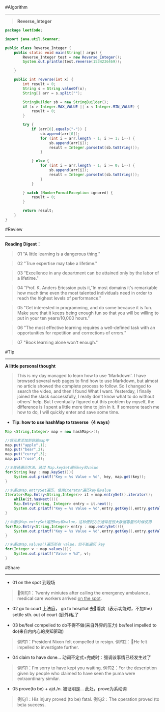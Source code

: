 #Algorithm
************
>**Reverse_Integer**
```java
package leetCode;

import java.util.Scanner;

public class Reverse_Integer {
	public static void main(String[] args) {
		Reverse_Integer test = new Reverse_Integer();
		System.out.println(test.reverse(1534236469));

	}

	public int reverse(int x) {
		int result = 0;
		String s = String.valueOf(x);
		String[] arr = s.split("");

		StringBuilder sb = new StringBuilder();
		if (x > Integer.MAX_VALUE || x < Integer.MIN_VALUE) {
			result = 0;
		}

		try {
			if (arr[0].equals("-")) {
				sb.append(arr[0]);
				for (int i = arr.length - 1; i >= 1; i--) {
					sb.append(arr[i]);
					result = Integer.parseInt(sb.toString());
				}

			} else {
				for (int i = arr.length - 1; i >= 0; i--) {
					sb.append(arr[i]);
					result = Integer.parseInt(sb.toString());
				}
			}

		} catch (NumberFormatException ignored) {
			result = 0;
		}

		return result;
	}
}
```
#Review
**********
**Reading Digest：**
>01 "A little learning is a dangerous thing."

>02 "True expertise may take a lifetime."

>03 "Excellence in any department can be attained only by the labor of a lifetime."

>04 "Prof. K. Anders Ericssion puts it,"In most domains it's remarkable how much time even the most talented individuals need in order to reach the highest levels of performance."

>05 "Get interested in programming, and do some because it is fun. Make sure that it keeps being enough fun so that you will be willing to put in your ten years/10,000 hours."

>06 "The most effective learning requires a well-defined task with an opportunities for repetition and corrections of errors."

>07 "Book learning alone won't enough."

#Tip
**********
**A little personal thought**
>This is my day managed to learn how to use 'Markdown'. I have browsed several web pages to find how to use Markdown, but almost no article showed the complete process to follow. So I changed to search the video, and then I found What I want. Yesterday, I finally joined the slack successfully, I really don't know what to do without others' help. But I eventually figured out this problem by myself, the difference is I spent a little more time to join in it. If someone teach me how to do, I will quickly enter and save some time.

* **Tip: how to use hashMap to traverse（4 ways）**
```java
Map <String,Integer> map = new hashMap<>();

//将元素添加到容器map中
map.put("apple",1);
map.put("bear",2);
map.put("curry",3);
map.put("rose",4);

//①普通遍历方法，通过 Map.keySet遍历key和value
for(String key : map.keySet()){
    System.out.printf("Key = %s Value = %d", key, map.get(key));
}

//②通过Map.entrySet遍历，使用iterator遍历key和value
Iterator<Map.Entry<String,Integer>> it = map.entrySet().iterator(); 
    while(it.hasNext()){
	Map.Entry<String, Integer> entry = it.next();
	System.out.printf("Key = %s Value = %d",entry.getKey(),entry.getValue());
}

//③通过Map.entrySet遍历key和value，这种便利方法通常是很大数据容量的时候使用
for(Map.Entry<String,Integer> entry : map.entrySet()){
    System.out.printf("Key = %s Value = %d",entry.getKey(),entry.getValue());
}

//④通过Map.values()遍历所有 value，但不能遍历 key
for(Integer v : map.values()){
	System.out.printf("Value = %d", v);
}
```

#Share
***************
* 01 on the spot 到现场
>例句1：Twenty miniutes after calling the emergency ambulance，medical care workers arrived <u>on the spot</u>.

* 02 go to court 上法庭，
     go to hosptial 去看病（表示功能时，不加the）
	 settle sth. out of court (庭外)私了
	> 
* 03 be/feel compelled to do不得不做(来自外界的压力)
     be/feel impelled to do(来自内内心的良知驱动)
>例句1：President Nixon felt compelled to resign.
>例句2：He felt impelled to investigate further.
* 04 claim to have done... 动词不定式+完成时：强调该事情已经发生过了
>例句1：I'm sorry to have kept you waiting.
 例句2：For the description given by people who claimed to have seen the puma were extraordinary similar.
* 05 prove(to be) + ajd./n.  被证明是... 此处，prove为系动词
>例句1：His injury proved (to be) fatal.
 例句2：The operation proved (to be)a success.
